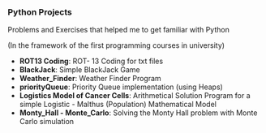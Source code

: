 ### Python Projects 

Problems and Exercises that helped me to get familiar with Python 

(In the framework of the first programming courses in university)

* **ROT13 Coding**: ROT- 13 Coding for txt files
* **BlackJack**: Simple BlackJack Game
* **Weather_Finder**: Weather Finder Program
* **priorityQueue**: Priority Queue implementation (using Heaps)
* **Logistics Model of Cancer Cells**: Arithmetical Solution Program for a simple Logistic - Malthus (Population) Mathematical Model
* **Monty_Hall - Monte_Carlo**: Solving the Monty Hall problem with Monte Carlo simulation
